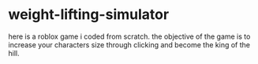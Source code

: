 # weight-lifting-simulator
here is a roblox game i coded from scratch.  the objective of the game is to increase your characters size through clicking and become the king of the hill.

